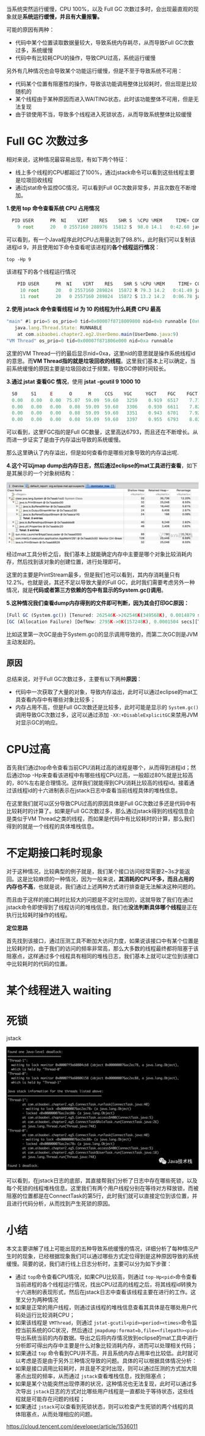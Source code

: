 当系统突然运行缓慢，CPU 100%，以及 Full GC 次数过多时，会出现最直观的现象就是**系统运行缓慢，并且有大量报警。**

可能的原因有两种：

- 代码中某个位置读取数据量较大，导致系统内存耗尽，从而导致Full GC次数过多，系统缓慢
- 代码中有比较耗CPU的操作，导致CPU过高，系统运行缓慢

另外有几种情况也会导致某个功能运行缓慢，但是不至于导致系统不可用：

- 代码某个位置有阻塞性的操作，导致该功能调用整体比较耗时，但出现是比较随机的
- 某个线程由于某种原因而进入WAITING状态，此时该功能整体不可用，但是无法复现
- 由于锁使用不当，导致多个线程进入死锁状态，从而导致系统整体比较缓慢

# Full GC 次数过多

相对来说，这种情况最容易出现，有如下两个特征：

- 线上多个线程的CPU都超过了100%，通过jstack命令可以看到这些线程主要是垃圾回收线程
- 通过jstat命令监控GC情况，可以看到Full GC次数非常多，并且次数在不断增加。

**1.使用 top 命令查看系统 CPU 占用情况**

```javascript
  PID USER      PR  NI    VIRT    RES    SHR S  %CPU %MEM     TIME+ COMMAND
    9 root      20   0 2557160 288976  15812 S  98.0 14.1   0:42.60 java
```

可以看到，有一个Java程序此时CPU占用量达到了98.8%，此时我们可以复制该进程id 9，并且使用如下命令查看呢该进程的**各个线程运行情况**：

```
top -Hp 9
```

该进程下的各个线程运行情况

```javascript
  	PID USER      PR  NI    VIRT    RES    SHR S %CPU %MEM     TIME+ COMMAND
     10 root      20   0 2557160 289824  15872 R 79.3 14.2   0:41.49 java
     11 root      20   0 2557160 289824  15872 S 13.2 14.2   0:06.78 java
```

**2.使用 jstack 命令查看线程 id 为 10 的线程为什么耗费 CPU 最高**

```javascript
"main" #1 prio=5 os_prio=0 tid=0x00007f8718009800 nid=0xb runnable [0x00007f871fe41000]
   java.lang.Thread.State: RUNNABLE
    at com.aibaobei.chapter2.eg2.UserDemo.main(UserDemo.java:9)
"VM Thread" os_prio=0 tid=0x00007f871806e000 nid=0xa runnable
```

这里的VM Thread一行的最后显示nid=0xa，这里nid的意思就是操作系统线程id的意思。而**VM Thread指的就是垃圾回收的线程**。这里我们基本上可以确定，当前系统缓慢的原因主要是垃圾回收过于频繁，导致GC停顿时间较长。

**3.通过 jstat 查看GC 情况**，使用 **jstat -gcutil 9 1000 10**

```javascript
  S0     S1     E      O      M     CCS    YGC     YGCT    FGC    FGCT     GCT  
  0.00   0.00   0.00  75.07  59.09  59.60   3259    0.919  6517    7.715    8.635  
  0.00   0.00   0.00   0.08  59.09  59.60   3306    0.930  6611    7.822    8.752  
  0.00   0.00   0.00   0.08  59.09  59.60   3351    0.943  6701    7.924    8.867  
  0.00   0.00   0.00   0.08  59.09  59.60   3397    0.955  6793    8.029    8.984 
```

可以看到，这里FGC指的是Full GC数量，这里高达6793，而且还在不断增长。从而进一步证实了是由于内存溢出导致的系统缓慢。

那么这里确认了内存溢出，但是如何查看你是哪些对象导致的内存溢出呢.

**4.这个可以jmap dump出内存日志，然后通过eclipse的mat工具进行查看**，如下是其展示的一个对象树结构：

![](..\img\x16twflam2.jpeg)

经过mat工具分析之后，我们基本上就能确定内存中主要是哪个对象比较消耗内存，然后找到该对象的创建位置，进行处理即可。

这里的主要是PrintStream最多，但是我们也可以看到，其内存消耗量只有12.2%。也就是说，其还不足以导致大量的Full GC，此时我们需要考虑另外一种情况，就是**代码或者第三方依赖的包中有显示的System.gc()调用**。

**5.这种情况我们查看dump内存得到的文件即可判断，因为其会打印GC原因：**

```javascript
[Full GC (System.gc()) [Tenured: 262546K->262546K(349568K), 0.0014879 secs] 262546K->262546K(506816K), [Metaspace: 3109K->3109K(1056768K)], 0.0015151 secs] [Times: user=0.00 sys=0.00, real=0.01 secs]
[GC (Allocation Failure) [DefNew: 2795K->0K(157248K), 0.0001504 secs][Tenured: 262546K->402K(349568K), 0.0012949 secs] 265342K->402K(506816K), [Metaspace: 3109K->3109K(1056768K)], 0.0014699 secs] [Times: user=0.00 
```

比如这里第一次GC是由于System.gc()的显示调用导致的，而第二次GC则是JVM主动发起的。

## 原因

总结来说，对于Full GC次数过多，主要有以下两种**原因**：

- 代码中一次获取了大量的对象，导致内存溢出，此时可以通过eclipse的mat工具查看内存中有哪些对象比较多；
- 内存占用不高，但是Full GC次数还是比较多，此时可能是显示的 `System.gc()`调用导致GC次数过多，这可以通过添加 `-XX:+DisableExplicitGC`来禁用JVM对显示GC的响应。

# CPU过高

首先我们通过top命令查看当前CPU消耗过高的进程是哪个，从而得到进程id；然后通过top -Hp来查看该进程中有哪些线程CPU过高，一般超过80%就是比较高的，80%左右是合理情况。这样我们就能得到CPU消耗比较高的线程id。接着通过该线程id的十六进制表示在jstack日志中查看当前线程具体的堆栈信息。

在这里我们就可以区分导致CPU过高的原因具体是Full GC次数过多还是代码中有比较耗时的计算了。如果是Full GC次数过多，那么通过jstack得到的线程信息会是类似于VM Thread之类的线程，而如果是代码中有比较耗时的计算，那么我们得到的就是一个线程的具体堆栈信息。

# 不定期接口耗时现象

对于这种情况，比较典型的例子就是，我们某个接口访问经常需要2~3s才能返回。这是比较麻烦的一种情况，因为一般来说，**其消耗的CPU不多，而且占用的内存也不高**，也就是说，我们通过上述两种方式进行排查是无法解决这种问题的。

而且由于这样的接口耗时比较大的问题是不定时出现的，这就导致了我们在通过jstack命令即使得到了线程访问的堆栈信息，我们也**没法判断具体哪个线程**是正在执行比较耗时操作的线程。

**定位思路**

首先找到该接口，通过压测工具不断加大访问力度，如果说该接口中有某个位置是比较耗时的，由于我们的访问的频率非常高，那么大多数的线程最终都将阻塞于该阻塞点，这样通过多个线程具有相同的堆栈日志，我们基本上就可以定位到该接口中比较耗时的代码的位置。

# 某个线程进入 waiting

# 死锁

jstack

![](..\img\kafw9dl3pc.jpeg)

可以看到，在jstack日志的底部，其直接帮我们分析了日志中存在哪些死锁，以及每个死锁的线程堆栈信息。这里我们有两个用户线程分别在等待对方释放锁，而被阻塞的位置都是在ConnectTask的第5行，此时我们就可以直接定位到该位置，并且进行代码分析，从而找到产生死锁的原因。

# 小结

本文主要讲解了线上可能出现的五种导致系统缓慢的情况，详细分析了每种情况产生时的现象，已经根据现象我们可以通过哪些方式定位得到是这种原因导致的系统缓慢。简要的说，我们进行线上日志分析时，主要可以分为如下步骤：

- 通过 `top`命令查看CPU情况，如果CPU比较高，则通过 `top-Hp<pid>`命令查看当前进程的各个线程运行情况，找出CPU过高的线程之后，将其线程id转换为十六进制的表现形式，然后在jstack日志中查看该线程主要在进行的工作。这里又分为两种情况
- 如果是正常的用户线程，则通过该线程的堆栈信息查看其具体是在哪处用户代码处运行比较消耗CPU；
- 如果该线程是 `VMThread`，则通过 `jstat-gcutil<pid><period><times>`命令监控当前系统的GC状况，然后通过 `jmapdump:format=b,file=<filepath><pid>`导出系统当前的内存数据。导出之后将内存情况放到eclipse的mat工具中进行分析即可得出内存中主要是什么对象比较消耗内存，进而可以处理相关代码；
- 如果通过 `top` 命令看到CPU并不高，并且系统内存占用率也比较低。此时就可以考虑是否是由于另外三种情况导致的问题。具体的可以根据具体情况分析：
- 如果是接口调用比较耗时，并且是不定时出现，则可以通过压测的方式加大阻塞点出现的频率，从而通过 `jstack`查看堆栈信息，找到阻塞点；
- 如果是某个功能突然出现停滞的状况，这种情况也无法复现，此时可以通过多次导出 `jstack`日志的方式对比哪些用户线程是一直都处于等待状态，这些线程就是可能存在问题的线程；
- 如果通过 `jstack`可以查看到死锁状态，则可以检查产生死锁的两个线程的具体阻塞点，从而处理相应的问题。

https://cloud.tencent.com/developer/article/1536011